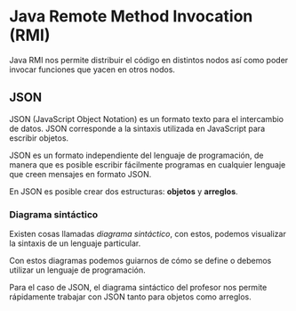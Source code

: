 # Java Remote Method Invocation (RMI)

Java RMI nos permite distribuir el código en distintos nodos así como poder
invocar funciones que yacen en otros nodos.

## JSON

JSON (JavaScript Object Notation) es un formato texto para el intercambio de
datos. JSON corresponde a la sintaxis utilizada en JavaScript para escribir
objetos.

JSON es un formato independiente del lenguaje de programación, de manera que es
posible escribir fácilmente programas en cualquier lenguaje que creen mensajes
en formato JSON.

En JSON es posible crear dos estructuras: **objetos** y **arreglos**.

### Diagrama sintáctico

Existen cosas llamadas _diagrama sintáctico_, con estos, podemos visualizar
la sintaxis de un lenguaje particular.

Con estos diagramas podemos guiarnos de cómo se define o debemos utilizar un
lenguaje de programación.

Para el caso de JSON, el diagrama sintáctico del profesor nos permite rápidamente
trabajar con JSON tanto para objetos como arreglos.
